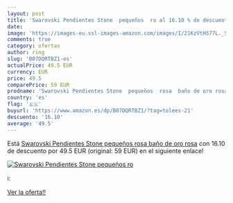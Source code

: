 ```yaml
---
layout: post
title: 'Swarovski Pendientes Stone  pequeños  ro al 16.10 % de descuento'
date: 
image: 'https://images-eu.ssl-images-amazon.com/images/I/21KzVtHS77L._SL200_.jpg'
comments: true
category: ofertas
author: ring
slug: 'B07DQRTBZ1-es'
actualPrice: 49.5 EUR
currency: EUR
price: 49.5
comparePrice: 59 EUR
prodname: 'Swarovski Pendientes Stone  pequeños  rosa  baño de oro rosa'
country: 'es'
flag: '🇪🇸'
buyurl: 'https://www.amazon.es/dp/B07DQRTBZ1/?tag=tolees-21'
descuento: '16.10'
average: '49.5'
---
```


Está [Swarovski Pendientes Stone  pequeños  rosa  baño de oro rosa](https://www.amazon.es/dp/B07DQRTBZ1/?tag=tolees-21) con 16.10 de descuento por 49.5 EUR (original: 59 EUR) en el siguiente enlace!

[![Swarovski Pendientes Stone  pequeños  ro](https://images-eu.ssl-images-amazon.com/images/I/21KzVtHS77L._SL200_.jpg)](https://www.amazon.es/dp/B07DQRTBZ1/?tag=tolees-21)

ℹ️:


[Ver la oferta!!](https://www.amazon.es/dp/B07DQRTBZ1/?tag=tolees-21)
